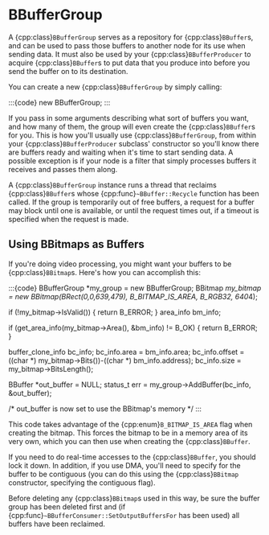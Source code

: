 # BBufferGroup

A {cpp:class}`BBufferGroup` serves as a repository for
{cpp:class}`BBuffer`s, and can be used to pass those buffers to another
node for its use when sending data. It must also be used by your
{cpp:class}`BBufferProducer` to acquire {cpp:class}`BBuffer`s to put data
that you produce into before you send the buffer on to its destination.

You can create a new {cpp:class}`BBufferGroup` by simply calling:

:::{code}
new BBufferGroup;
:::

If you pass in some arguments describing what sort of buffers you want,
and how many of them, the group will even create the {cpp:class}`BBuffer`s
for you. This is how you'll usually use {cpp:class}`BBufferGroup`, from
within your {cpp:class}`BBufferProducer` subclass' constructor so you'll
know there are buffers ready and waiting when it's time to start sending
data. A possible exception is if your node is a filter that simply
processes buffers it receives and passes them along.

A {cpp:class}`BBufferGroup` instance runs a thread that reclaims
{cpp:class}`BBuffer`s whose {cpp:func}`~BBuffer::Recycle` function has been
called. If the group is temporarily out of free buffers, a request for a
buffer may block until one is available, or until the request times out, if
a timeout is specified when the request is made.

## Using BBitmaps as Buffers

If you're doing video processing, you might want your buffers to be
{cpp:class}`BBitmap`s. Here's how you can accomplish this:

:::{code}
BBufferGroup *my_group = new BBufferGroup;
BBitmap *my_bitmap = new BBitmap(BRect(0,0,639,479), B_BITMAP_IS_AREA,
            B_RGB32, 640*4);

if (!my_bitmap->IsValid()) {
   return B_ERROR;
}
area_info bm_info;

if (get_area_info(my_bitmap->Area(), &bm_info) != B_OK) {
   return B_ERROR;
}

buffer_clone_info bc_info;
bc_info.area = bm_info.area;
bc_info.offset = ((char *) my_bitmap->Bits())-((char *) bm_info.address);
bc_info.size = my_bitmap->BitsLength();

BBuffer *out_buffer = NULL;
status_t err = my_group->AddBuffer(bc_info, &out_buffer);

/* out_buffer is now set to use the BBitmap's memory */
:::

This code takes advantage of the {cpp:enum}`B_BITMAP_IS_AREA` flag when
creating the bitmap. This forces the bitmap to be in a memory area of its
very own, which you can then use when creating the {cpp:class}`BBuffer`.

If you need to do real-time accesses to the {cpp:class}`BBuffer`, you
should lock it down. In addition, if you use DMA, you'll need to specify
for the buffer to be contiguous (you can do this using the
{cpp:class}`BBitmap` constructor, specifying the contiguous flag).

Before deleting any {cpp:class}`BBitmap`s used in this way, be sure the
buffer group has been deleted first and (if
{cpp:func}`~BBufferConsumer::SetOutputBuffersFor` has been used) all
buffers have been reclaimed.
